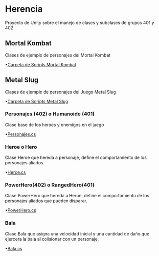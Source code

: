 # Herencia
Proyecto de Unity sobre el manejo de clases y subclases de grupos 401 y 402 

## Mortal Kombat
Clases de ejemplo de personajes del Mortal Kombat

•[Carpeta de Scripts Mortal Kombat](https://github.com/AlexanderMartinG/Herencia/tree/master/Mortal%20Kombat)

## Metal Slug
Clases de ejemplo de personajes del Juego Metal Slug

•[Carpeta de Scripts Metal Slug](https://github.com/AlexanderMartinG/Herencia/tree/master/Metal%20Slug)

### Personajes (402) o Humanoide (401)
Clase base de los heroes y enemigos en el juego

•[Personajes.cs](https://github.com/AlexanderMartinG/Herencia/tree/master/Metal%20Slug/Personajes.cs)

### Heroe o Hero 
Clase Heroe que hereda a personaje, define el comportamiento de los personajes aliados.

•[Heroe.cs](https://github.com/AlexanderMartinG/Herencia/tree/master/Metal%20Slug/Heroe.cs)

### PowerHero(402) o RangedHero(401)
Clase PowerHero que hereda a Heroe, define el comportamiento de los personajes aliados que pueden disparar.

•[PowerHero.cs](https://github.com/AlexanderMartinG/Herencia/tree/master/Metal%20Slug/PowerHero.cs)

### Bala
Clase Bala que asigna una velocidad inicial y una cantidad de daño que ejercera la bala al colisionar con un personaje.

•[Bala.cs](https://github.com/AlexanderMartinG/Herencia/tree/master/Metal%20Slug/Bala.cs)

